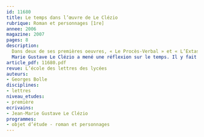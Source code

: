 ```yaml
---
id: 11680
title: Le temps dans l’œuvre de Le Clézio 
rubrique: Roman et personnages [1re]
annee: 2006
magazine: 2007
pages: 8
description: 
  Dans deux de ses premières oeuvres, « Le Procès-Verbal » et « L’Extase matérielle », Jean-
  Marie Gustave Le Clézio a mené une réflexion sur le temps. Il y fait le constat du destin tragique de l’homme écrasé par le temps et la mort. La réflexion de Le Clézio reflète l’angoisse essentielle de l’être humain : le temps est l’illusion suprême, puisque le présent est ancré dans le passé et qu’il est aussi riche de futur ; il est « invention pure et incessante ».
article_pdf: 11680.pdf
revue: L’école des lettres des lycées
auteurs:
- Georges Bolle
disciplines:
- lettres
niveau_etudes:
- première
ecrivains:
- Jean-Marie Gustave Le Clézio
programmes:
- objet d’étude - roman et personnages
---
```

